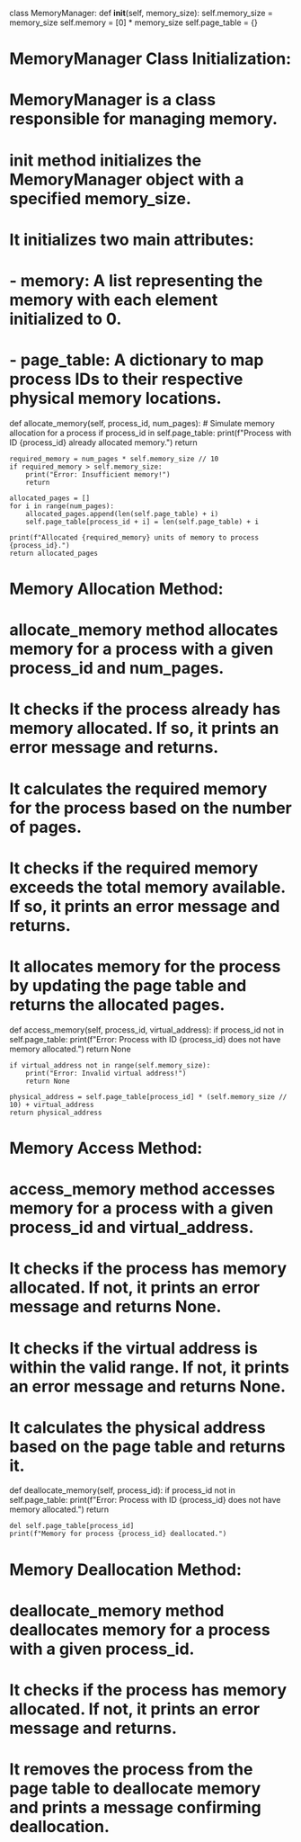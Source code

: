 class MemoryManager:
    def __init__(self, memory_size):
        self.memory_size = memory_size
        self.memory = [0] * memory_size
        self.page_table = {}

# MemoryManager Class Initialization:
# MemoryManager is a class responsible for managing memory.
# __init__ method initializes the MemoryManager object with a specified memory_size.
# It initializes two main attributes:
# - memory: A list representing the memory with each element initialized to 0.
# - page_table: A dictionary to map process IDs to their respective physical memory locations.

def allocate_memory(self, process_id, num_pages):
    # Simulate memory allocation for a process
    if process_id in self.page_table:
        print(f"Process with ID {process_id} already allocated memory.")
        return

    required_memory = num_pages * self.memory_size // 10
    if required_memory > self.memory_size:
        print("Error: Insufficient memory!")
        return

    allocated_pages = []
    for i in range(num_pages):
        allocated_pages.append(len(self.page_table) + i)
        self.page_table[process_id + i] = len(self.page_table) + i

    print(f"Allocated {required_memory} units of memory to process {process_id}.")
    return allocated_pages

# Memory Allocation Method:
# allocate_memory method allocates memory for a process with a given process_id and num_pages.
# It checks if the process already has memory allocated. If so, it prints an error message and returns.
# It calculates the required memory for the process based on the number of pages.
# It checks if the required memory exceeds the total memory available. If so, it prints an error message and returns.
# It allocates memory for the process by updating the page table and returns the allocated pages.

def access_memory(self, process_id, virtual_address):
    if process_id not in self.page_table:
        print(f"Error: Process with ID {process_id} does not have memory allocated.")
        return None

    if virtual_address not in range(self.memory_size):
        print("Error: Invalid virtual address!")
        return None

    physical_address = self.page_table[process_id] * (self.memory_size // 10) + virtual_address
    return physical_address

# Memory Access Method:
# access_memory method accesses memory for a process with a given process_id and virtual_address.
# It checks if the process has memory allocated. If not, it prints an error message and returns None.
# It checks if the virtual address is within the valid range. If not, it prints an error message and returns None.
# It calculates the physical address based on the page table and returns it.

def deallocate_memory(self, process_id):
    if process_id not in self.page_table:
        print(f"Error: Process with ID {process_id} does not have memory allocated.")
        return

    del self.page_table[process_id]
    print(f"Memory for process {process_id} deallocated.")

# Memory Deallocation Method:
# deallocate_memory method deallocates memory for a process with a given process_id.
# It checks if the process has memory allocated. If not, it prints an error message and returns.
# It removes the process from the page table to deallocate memory and prints a message confirming deallocation.
